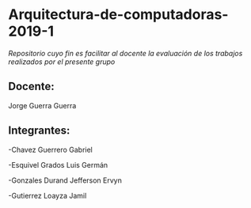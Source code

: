 # Arquitectura-de-computadoras-2019-1

_Repositorio cuyo fin es facilitar al docente la evaluación de los trabajos realizados por el presente grupo_

## Docente:

Jorge Guerra Guerra

## Integrantes:

-Chavez Guerrero Gabriel

-Esquivel Grados Luis Germán

-Gonzales Durand Jefferson Ervyn

-Gutierrez Loayza Jamil
